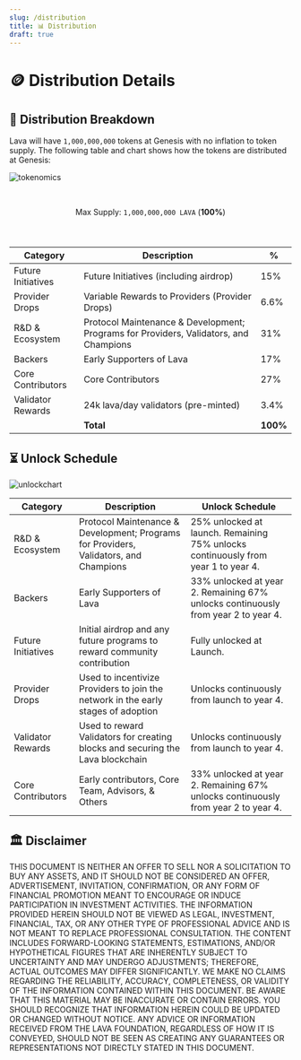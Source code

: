 ```yaml
---
slug: /distribution
title: 📊 Distribution
draft: true
---
```




# 🪙 Distribution Details

## 🧮 Distribution Breakdown 

Lava will have `1,000,000,000` tokens at Genesis with no inflation to token supply. The following table and chart shows how the tokens are distributed at Genesis:

![tokenomics](/img/tokenomics/piegraph.png)

<center>

<br/>


Max Supply: `1,000,000,000 LAVA` (**100%**)

<br />

###

| Category               |  Description | %    |
|------------------------|--------------|------|
| Future Initiatives   |  Future Initiatives (including airdrop)       | 15%  |
| Provider Drops    |  Variable Rewards to Providers (Provider Drops)     | 6.6%  |
| R&D & Ecosystem      |  Protocol Maintenance & Development; Programs for Providers, Validators, and Champions     | 31%  |
| Backers            |  Early Supporters of Lava                                    | 17%  |
| Core Contributors         |  Core Contributors         | 27%  |
| Validator Rewards           |  24k lava/day validators (pre-minted)           | 3.4%  |
|                      |     **Total**         | **100%** |

</center>

## ⏳ Unlock Schedule

![unlockchart](/img/tokenomics/lava_token_unlock_distribution.png)


| Category             | Description                                                                                                           | Unlock Schedule                                                                                              |
|----------------------|-----------------------------------------------------------------------------------------------------------------------|--------------------------------------------------------------------------------------------------------------|
| R&D & Ecosystem      | Protocol Maintenance & Development; Programs for Providers, Validators, and Champions                                 | 25% unlocked at launch. Remaining 75% unlocks continuously from year 1 to year 4.                            |
| Backers              | Early Supporters of Lava                                                                                              | 33% unlocked at year 2. Remaining 67% unlocks continuously from year 2 to year 4.|
| Future Initiatives   | Initial airdrop and any future programs to reward community contribution                                              | Fully unlocked at Launch.                |
| Provider Drops       | Used to incentivize Providers to join the network in the early stages of adoption                                     | Unlocks continuously from launch to year 4.                |
| Validator Rewards    | Used to reward Validators for creating blocks and securing the Lava blockchain                                        | Unlocks continuously from launch to year 4.                |
| Core Contributors    | Early contributors, Core Team, Advisors, & Others                                                                     | 33% unlocked at year 2. Remaining 67% unlocks continuously from year 2 to year 4.                      |



## 🏛️ Disclaimer

THIS DOCUMENT IS NEITHER AN OFFER TO SELL NOR A SOLICITATION TO BUY ANY ASSETS, AND IT SHOULD NOT BE CONSIDERED AN OFFER, ADVERTISEMENT, INVITATION, CONFIRMATION, OR ANY FORM OF FINANCIAL PROMOTION MEANT TO ENCOURAGE OR INDUCE PARTICIPATION IN INVESTMENT ACTIVITIES. THE INFORMATION PROVIDED HEREIN SHOULD NOT BE VIEWED AS LEGAL, INVESTMENT, FINANCIAL, TAX, OR ANY OTHER TYPE OF PROFESSIONAL ADVICE AND IS NOT MEANT TO REPLACE PROFESSIONAL CONSULTATION.
THE CONTENT INCLUDES FORWARD-LOOKING STATEMENTS, ESTIMATIONS, AND/OR HYPOTHETICAL FIGURES THAT ARE INHERENTLY SUBJECT TO UNCERTAINTY AND MAY UNDERGO ADJUSTMENTS; THEREFORE, ACTUAL OUTCOMES MAY DIFFER SIGNIFICANTLY. WE MAKE NO CLAIMS REGARDING THE RELIABILITY, ACCURACY, COMPLETENESS, OR VALIDITY OF THE INFORMATION CONTAINED WITHIN THIS DOCUMENT. BE AWARE THAT THIS MATERIAL MAY BE INACCURATE OR CONTAIN ERRORS. YOU SHOULD RECOGNIZE THAT INFORMATION HEREIN COULD BE UPDATED OR CHANGED WITHOUT NOTICE. ANY ADVICE OR INFORMATION RECEIVED FROM THE LAVA FOUNDATION, REGARDLESS OF HOW IT IS CONVEYED, SHOULD NOT BE SEEN AS CREATING ANY GUARANTEES OR REPRESENTATIONS NOT DIRECTLY STATED IN THIS DOCUMENT.
